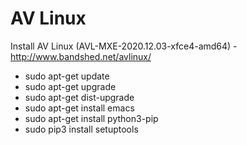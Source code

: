 # AV Linux 
Install AV Linux (AVL-MXE-2020.12.03-xfce4-amd64) - http://www.bandshed.net/avlinux/

* sudo apt-get update
* sudo apt-get upgrade
* sudo apt-get dist-upgrade
* sudo apt-get install emacs
* sudo apt-get install python3-pip
* sudo pip3 install setuptools
